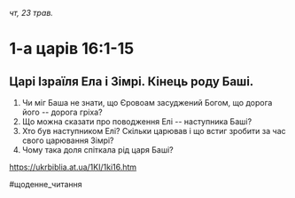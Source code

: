 
_чт, 23 трав._

# 1-а царів 16:1-15

## Царі Ізраїля Ела і Зімрі. Кінець роду Баші.
1. Чи міг Баша не знати, що Єровоам засуджений Богом, що дорога його -- дорога гріха?
2. Що можна сказати про поводження Елі -- наступника Баші?
3. Хто був наступником Елі? Скільки царював і що встиг зробити за час свого царювання Зімрі?
4. Чому така доля спіткала рід царя Баші?

https://ukrbiblia.at.ua/1KI/1ki16.htm 

#щоденне_читання

